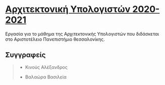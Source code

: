 # [Αρχιτεκτονική Υπολογιστών 2020-2021](http://ee.auth.gr/school/structure/laboratories/computer-systems-lab/)
Εργασία για το μάθημα της Αρχιτεκτονικής Υπολογιστών που διδάσκεται στο Αριστοτέλειο Πανεπιστήμιο θεσσαλονίκης.
## Συγγραφείς
>- Κινούς Αλέξανδρος
>
>- Βαλαώρα Βασιλεία
